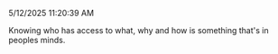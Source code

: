5/12/2025 11:20:39 AM

Knowing who has access to what, why and how is something that's in peoples minds.
